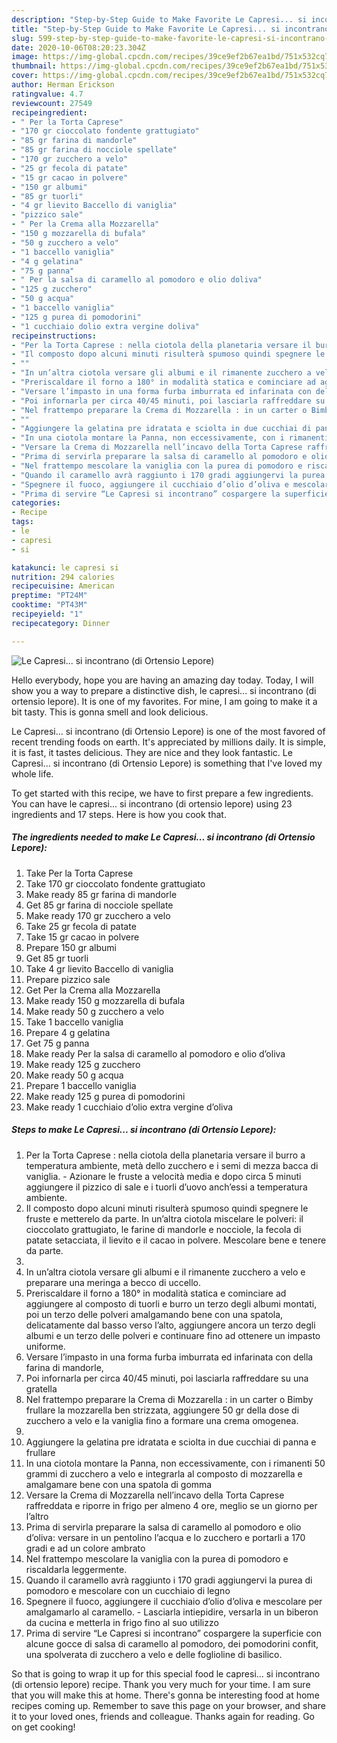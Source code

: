 ```yaml
---
description: "Step-by-Step Guide to Make Favorite Le Capresi... si incontrano (di Ortensio Lepore)"
title: "Step-by-Step Guide to Make Favorite Le Capresi... si incontrano (di Ortensio Lepore)"
slug: 599-step-by-step-guide-to-make-favorite-le-capresi-si-incontrano-di-ortensio-lepore
date: 2020-10-06T08:20:23.304Z
image: https://img-global.cpcdn.com/recipes/39ce9ef2b67ea1bd/751x532cq70/le-capresi-si-incontrano-di-ortensio-lepore-recipe-main-photo.jpg
thumbnail: https://img-global.cpcdn.com/recipes/39ce9ef2b67ea1bd/751x532cq70/le-capresi-si-incontrano-di-ortensio-lepore-recipe-main-photo.jpg
cover: https://img-global.cpcdn.com/recipes/39ce9ef2b67ea1bd/751x532cq70/le-capresi-si-incontrano-di-ortensio-lepore-recipe-main-photo.jpg
author: Herman Erickson
ratingvalue: 4.7
reviewcount: 27549
recipeingredient:
- " Per la Torta Caprese"
- "170 gr cioccolato fondente grattugiato"
- "85 gr farina di mandorle"
- "85 gr farina di nocciole spellate"
- "170 gr zucchero a velo"
- "25 gr fecola di patate"
- "15 gr cacao in polvere"
- "150 gr albumi"
- "85 gr tuorli"
- "4 gr lievito Baccello di vaniglia"
- "pizzico sale"
- " Per la Crema alla Mozzarella"
- "150 g mozzarella di bufala"
- "50 g zucchero a velo"
- "1 baccello vaniglia"
- "4 g gelatina"
- "75 g panna"
- " Per la salsa di caramello al pomodoro e olio doliva"
- "125 g zucchero"
- "50 g acqua"
- "1 baccello vaniglia"
- "125 g purea di pomodorini"
- "1 cucchiaio dolio extra vergine doliva"
recipeinstructions:
- "Per la Torta Caprese : nella ciotola della planetaria versare il burro a temperatura ambiente, metà dello zucchero e i semi di mezza bacca di vaniglia. Azionare le fruste a velocità media e dopo circa 5 minuti aggiungere il pizzico di sale e i tuorli d’uovo anch’essi a temperatura ambiente."
- "Il composto dopo alcuni minuti risulterà spumoso quindi spegnere le fruste e metterelo da parte. In un’altra ciotola miscelare le polveri: il cioccolato grattugiato, le farine di mandorle e nocciole, la fecola di patate setacciata, il lievito e il cacao in polvere. Mescolare bene e tenere da parte."
- ""
- "In un’altra ciotola versare gli albumi e il rimanente zucchero a velo e preparare una meringa a becco di uccello."
- "Preriscaldare il forno a 180° in modalità statica e cominciare ad aggiungere al composto di tuorli e burro un terzo degli albumi montati, poi un terzo delle polveri amalgamando bene con una spatola, delicatamente dal basso verso l’alto, aggiungere ancora un terzo degli albumi e un terzo delle polveri e continuare fino ad ottenere un impasto uniforme."
- "Versare l’impasto in una forma furba imburrata ed infarinata con della farina di mandorle,"
- "Poi infornarla per circa 40/45 minuti, poi lasciarla raffreddare su una gratella"
- "Nel frattempo preparare la Crema di Mozzarella : in un carter o Bimby frullare la mozzarella ben strizzata, aggiungere 50 gr della dose di zucchero a velo e la vaniglia fino a formare una crema omogenea."
- ""
- "Aggiungere la gelatina pre idratata e sciolta in due cucchiai di panna e frullare"
- "In una ciotola montare la Panna, non eccessivamente, con i rimanenti 50 grammi di zucchero a velo e integrarla al composto di mozzarella e amalgamare bene con una spatola di gomma"
- "Versare la Crema di Mozzarella nell’incavo della Torta Caprese raffreddata e riporre in frigo per almeno 4 ore, meglio se un giorno per l’altro"
- "Prima di servirla preparare la salsa di caramello al pomodoro e olio d’oliva: versare in un pentolino l’acqua e lo zucchero e portarli a 170 gradi e ad un colore ambrato"
- "Nel frattempo mescolare la vaniglia con la purea di pomodoro e riscaldarla leggermente."
- "Quando il caramello avrà raggiunto i 170 gradi aggiungervi la purea di pomodoro e mescolare con un cucchiaio di legno"
- "Spegnere il fuoco, aggiungere il cucchiaio d’olio d’oliva e mescolare per amalgamarlo al caramello. Lasciarla intiepidire, versarla in un biberon da cucina e metterla in frigo fino al suo utilizzo"
- "Prima di servire “Le Capresi si incontrano” cospargere la superficie con alcune gocce di salsa di caramello al pomodoro, dei pomodorini confit, una spolverata di zucchero a velo e delle foglioline di basilico."
categories:
- Recipe
tags:
- le
- capresi
- si

katakunci: le capresi si 
nutrition: 294 calories
recipecuisine: American
preptime: "PT24M"
cooktime: "PT43M"
recipeyield: "1"
recipecategory: Dinner

---
```



![Le Capresi... si incontrano (di Ortensio Lepore)](https://img-global.cpcdn.com/recipes/39ce9ef2b67ea1bd/751x532cq70/le-capresi-si-incontrano-di-ortensio-lepore-recipe-main-photo.jpg)

Hello everybody, hope you are having an amazing day today. Today, I will show you a way to prepare a distinctive dish, le capresi... si incontrano (di ortensio lepore). It is one of my favorites. For mine, I am going to make it a bit tasty. This is gonna smell and look delicious.



Le Capresi... si incontrano (di Ortensio Lepore) is one of the most favored of recent trending foods on earth. It's appreciated by millions daily. It is simple, it is fast, it tastes delicious. They are nice and they look fantastic. Le Capresi... si incontrano (di Ortensio Lepore) is something that I've loved my whole life.


To get started with this recipe, we have to first prepare a few ingredients. You can have le capresi... si incontrano (di ortensio lepore) using 23 ingredients and 17 steps. Here is how you cook that.

<!--inarticleads1-->

##### The ingredients needed to make Le Capresi... si incontrano (di Ortensio Lepore):

1. Take  Per la Torta Caprese
1. Take 170 gr cioccolato fondente grattugiato
1. Make ready 85 gr farina di mandorle
1. Get 85 gr farina di nocciole spellate
1. Make ready 170 gr zucchero a velo
1. Take 25 gr fecola di patate
1. Take 15 gr cacao in polvere
1. Prepare 150 gr albumi
1. Get 85 gr tuorli
1. Take 4 gr lievito Baccello di vaniglia
1. Prepare pizzico sale
1. Get  Per la Crema alla Mozzarella
1. Make ready 150 g mozzarella di bufala
1. Make ready 50 g zucchero a velo
1. Take 1 baccello vaniglia
1. Prepare 4 g gelatina
1. Get 75 g panna
1. Make ready  Per la salsa di caramello al pomodoro e olio d’oliva
1. Make ready 125 g zucchero
1. Make ready 50 g acqua
1. Prepare 1 baccello vaniglia
1. Make ready 125 g purea di pomodorini
1. Make ready 1 cucchiaio d’olio extra vergine d’oliva




<!--inarticleads2-->

##### Steps to make Le Capresi... si incontrano (di Ortensio Lepore):

1. Per la Torta Caprese : nella ciotola della planetaria versare il burro a temperatura ambiente, metà dello zucchero e i semi di mezza bacca di vaniglia. - Azionare le fruste a velocità media e dopo circa 5 minuti aggiungere il pizzico di sale e i tuorli d’uovo anch’essi a temperatura ambiente.
1. Il composto dopo alcuni minuti risulterà spumoso quindi spegnere le fruste e metterelo da parte. In un’altra ciotola miscelare le polveri: il cioccolato grattugiato, le farine di mandorle e nocciole, la fecola di patate setacciata, il lievito e il cacao in polvere. Mescolare bene e tenere da parte.
1. 
1. In un’altra ciotola versare gli albumi e il rimanente zucchero a velo e preparare una meringa a becco di uccello.
1. Preriscaldare il forno a 180° in modalità statica e cominciare ad aggiungere al composto di tuorli e burro un terzo degli albumi montati, poi un terzo delle polveri amalgamando bene con una spatola, delicatamente dal basso verso l’alto, aggiungere ancora un terzo degli albumi e un terzo delle polveri e continuare fino ad ottenere un impasto uniforme.
1. Versare l’impasto in una forma furba imburrata ed infarinata con della farina di mandorle,
1. Poi infornarla per circa 40/45 minuti, poi lasciarla raffreddare su una gratella
1. Nel frattempo preparare la Crema di Mozzarella : in un carter o Bimby frullare la mozzarella ben strizzata, aggiungere 50 gr della dose di zucchero a velo e la vaniglia fino a formare una crema omogenea.
1. 
1. Aggiungere la gelatina pre idratata e sciolta in due cucchiai di panna e frullare
1. In una ciotola montare la Panna, non eccessivamente, con i rimanenti 50 grammi di zucchero a velo e integrarla al composto di mozzarella e amalgamare bene con una spatola di gomma
1. Versare la Crema di Mozzarella nell’incavo della Torta Caprese raffreddata e riporre in frigo per almeno 4 ore, meglio se un giorno per l’altro
1. Prima di servirla preparare la salsa di caramello al pomodoro e olio d’oliva: versare in un pentolino l’acqua e lo zucchero e portarli a 170 gradi e ad un colore ambrato
1. Nel frattempo mescolare la vaniglia con la purea di pomodoro e riscaldarla leggermente.
1. Quando il caramello avrà raggiunto i 170 gradi aggiungervi la purea di pomodoro e mescolare con un cucchiaio di legno
1. Spegnere il fuoco, aggiungere il cucchiaio d’olio d’oliva e mescolare per amalgamarlo al caramello. - Lasciarla intiepidire, versarla in un biberon da cucina e metterla in frigo fino al suo utilizzo
1. Prima di servire “Le Capresi si incontrano” cospargere la superficie con alcune gocce di salsa di caramello al pomodoro, dei pomodorini confit, una spolverata di zucchero a velo e delle foglioline di basilico.




So that is going to wrap it up for this special food le capresi... si incontrano (di ortensio lepore) recipe. Thank you very much for your time. I am sure that you will make this at home. There's gonna be interesting food at home recipes coming up. Remember to save this page on your browser, and share it to your loved ones, friends and colleague. Thanks again for reading. Go on get cooking!
